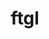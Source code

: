 ---
title: "ftgl"
layout: cache
categories: [package, develop]
meta: {"compilers": ["gcc@=11.4.0"], "num_specs": 8, "num_specs_by_stack": {"hep": 8, "root": 8}, "oss": ["ubuntu22.04"], "platforms": ["linux"], "stacks": ["hep", "root"], "targets": ["x86_64_v3"], "versions": ["2.4.0"]}
spec_details: [{"compiler": "gcc@=11.4.0", "hash": "ddxdkaw5pqxoyoeikrj47vymikl57zsm", "os": "ubuntu22.04", "platform": "linux", "size": "-", "stacks": ["hep", "root"], "target": "x86_64_v3", "variants": ["build_system=cmake", "build_type=Release", "generator=make", "~ipo", "patches=001908e", "+shared"], "versions": ["2.4.0"]}, {"compiler": "gcc@=11.4.0", "hash": "fnkp4tz55gxq5vdh4mkqlbx6fb65rwir", "os": "ubuntu22.04", "platform": "linux", "size": "-", "stacks": ["hep", "root"], "target": "x86_64_v3", "variants": ["build_system=cmake", "build_type=Release", "generator=make", "~ipo", "patches=001908e", "+shared"], "versions": ["2.4.0"]}, {"compiler": "gcc@=11.4.0", "hash": "kjlt6enrgtlqp65c357w2x4sfai47nyy", "os": "ubuntu22.04", "platform": "linux", "size": "-", "stacks": ["hep", "root"], "target": "x86_64_v3", "variants": ["build_system=cmake", "build_type=Release", "generator=make", "~ipo", "patches=001908e", "+shared"], "versions": ["2.4.0"]}, {"compiler": "gcc@=11.4.0", "hash": "o4dsiva4mes26tblmajtbctc3rcyts2z", "os": "ubuntu22.04", "platform": "linux", "size": "-", "stacks": ["hep", "root"], "target": "x86_64_v3", "variants": ["build_system=cmake", "build_type=Release", "generator=make", "~ipo", "patches=001908e", "+shared"], "versions": ["2.4.0"]}, {"compiler": "gcc@=11.4.0", "hash": "ohyl4cf7fx336qjw5ybdq7krajidxl67", "os": "ubuntu22.04", "platform": "linux", "size": "-", "stacks": ["hep", "root"], "target": "x86_64_v3", "variants": ["build_system=cmake", "build_type=Release", "generator=make", "~ipo", "patches=001908e", "+shared"], "versions": ["2.4.0"]}, {"compiler": "gcc@=11.4.0", "hash": "sqscawywosla7kopf3maumhejwtbhudd", "os": "ubuntu22.04", "platform": "linux", "size": "-", "stacks": ["hep", "root"], "target": "x86_64_v3", "variants": ["build_system=cmake", "build_type=Release", "generator=make", "~ipo", "patches=001908e", "+shared"], "versions": ["2.4.0"]}, {"compiler": "gcc@=11.4.0", "hash": "wdfme6jvhzebgiiwhk2pyfkl7j75qlh5", "os": "ubuntu22.04", "platform": "linux", "size": "-", "stacks": ["hep", "root"], "target": "x86_64_v3", "variants": ["build_system=cmake", "build_type=Release", "generator=make", "~ipo", "patches=001908e", "+shared"], "versions": ["2.4.0"]}, {"compiler": "gcc@=11.4.0", "hash": "yuamnk4a2mehdijm33euquxkxeuvsepz", "os": "ubuntu22.04", "platform": "linux", "size": "-", "stacks": ["hep", "root"], "target": "x86_64_v3", "variants": ["build_system=cmake", "build_type=Release", "generator=make", "~ipo", "patches=001908e", "+shared"], "versions": ["2.4.0"]}]
---
